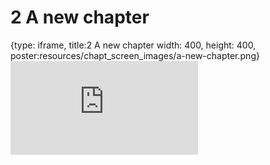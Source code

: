 # 2 A new chapter
 
{type: iframe, title:2 A new chapter width: 400, height: 400, poster:resources/chapt_screen_images/a-new-chapter.png}
![](https://jhudatascience.org/OTTR_Template/a-new-chapter.html)
